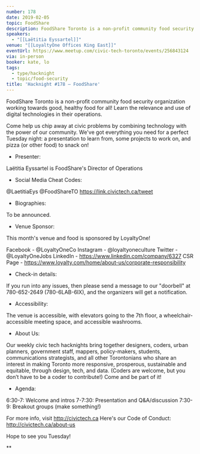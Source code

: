 ```yaml
---
number: 178
date: 2019-02-05
topic: FoodShare
description: FoodShare Toronto is a non-profit community food security organization working towards good, healthy food for all! Learn the relevance and use of digital technologies in their operations.
speakers:
  - "[[Laëtitia Eyssartel]]"
venue: "[[LoyaltyOne Offices King East]]"
eventUrl: https://www.meetup.com/civic-tech-toronto/events/256843124
via: in-person
booker: kate, lo
tags:
  - type/hacknight
  - topic/food-security
title: 'Hacknight #178 – FoodShare'
---
```

FoodShare Toronto is a non-profit community food security organization working towards good, healthy food for all! Learn the relevance and use of digital technologies in their operations.

Come help us chip away at civic problems by combining technology with the power of our community. We've got everything you need for a perfect Tuesday night: a presentation to learn from, some projects to work on, and pizza (or other food) to snack on!

+ Presenter:

Laëtitia Eyssartel is FoodShare's Director of Operations

+ Social Media Cheat Codes:

@LaetitiaEys @FoodShareTO 
https://link.civictech.ca/tweet

+ Biographies:

To be announced.

+ Venue Sponsor:

This month's venue and food is sponsored by LoyaltyOne!

Facebook - @LoyaltyOneCo
Instagram - @loyaltyoneculture
Twitter - @LoyaltyOneJobs
LinkedIn - https://www.linkedin.com/company/6327
CSR Page - https://www.loyalty.com/home/about-us/corporate-responsibility

+ Check-in details:

If you run into any issues, then please send a message to our "doorbell" at 780-652-2649 (780-6LAB-6IX), and the organizers will get a notification.

+ Accessibility:

The venue is accessible, with elevators going to the 7th floor, a wheelchair-accessible meeting space, and accessible washrooms.

+ About Us:

Our weekly civic tech hacknights bring together designers, coders, urban planners, government staff, mappers, policy-makers, students, communications strategists, and all other Torontonians who share an interest in making Toronto more responsive, prosperous, sustainable and equitable, through design, tech, and data. (Coders are welcome, but you don’t have to be a coder to contribute!) Come and be part of it!

+ Agenda:

6:30-7: Welcome and intros
7-7:30: Presentation and Q&A/discussion
7:30-9: Breakout groups (make something!)

For more info, visit http://civictech.ca
Here's our Code of Conduct: http://civictech.ca/about-us

Hope to see you Tuesday!

**
